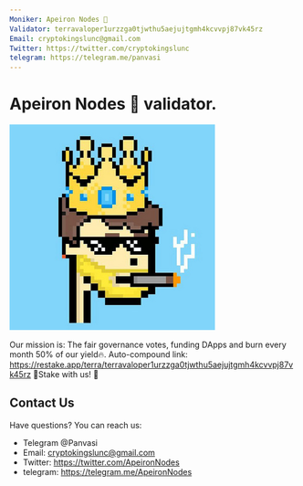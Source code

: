 ```yaml
---
Moniker: Apeiron Nodes 🔗
Validator: terravaloper1urzzga0tjwthu5aejujtgmh4kcvvpj87vk45rz
Email: cryptokingslunc@gmail.com
Twitter: https://twitter.com/cryptokingslunc
telegram: https://telegram.me/panvasi
---
```

# Apeiron Nodes 🔗 validator.
![ApeironNodes](./logo.png)

Our mission is: The fair governance votes, funding DApps and burn every month 50% of our yield🔥. Auto-compound link: https://restake.app/terra/terravaloper1urzzga0tjwthu5aejujtgmh4kcvvpj87vk45rz 🚀Stake with us! 🚀

## Contact Us

Have questions? You can reach us:
- Telegram @Panvasi
- Email: cryptokingslunc@gmail.com
- Twitter: https://twitter.com/ApeironNodes
- telegram: https://telegram.me/ApeironNodes
